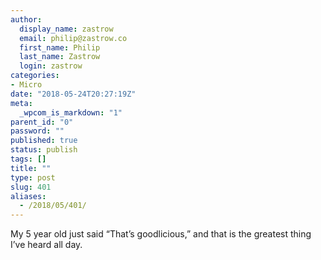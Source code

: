 ```yaml
---
author:
  display_name: zastrow
  email: philip@zastrow.co
  first_name: Philip
  last_name: Zastrow
  login: zastrow
categories:
- Micro
date: "2018-05-24T20:27:19Z"
meta:
  _wpcom_is_markdown: "1"
parent_id: "0"
password: ""
published: true
status: publish
tags: []
title: ""
type: post
slug: 401
aliases:
  - /2018/05/401/
---
```

<p>My 5 year old just said “That’s goodlicious,” and that is the greatest thing I’ve heard all day.</p>
